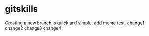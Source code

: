 # gitskills
Creating a new branch is quick and simple.
add merge test.
change1
change2
change3
change4
